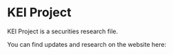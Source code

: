 # KEI Project
KEI Project is a securities research file.

You can find updates and research on the website here:
